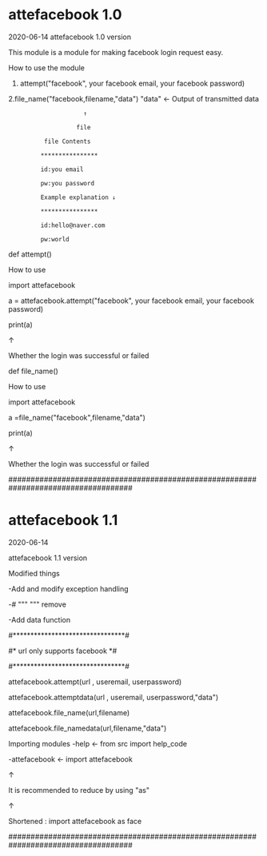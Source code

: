 # attefacebook 1.0
2020-06-14
attefacebook 1.0 version

This module is a module for making facebook login request easy.

How to use the module

1. attempt("facebook", your facebook email, your facebook password)

2.file_name("facebook,filename,"data") "data" <- Output of transmitted data

                         ↑
                         
                       file 
                       
              file Contents 
              
             ****************
             
             id:you email
              
             pw:you password
              
             Example explanation ↓
              
             ****************
             
             id:hello@naver.com
             
             pw:world
            
def attempt()

How to use

import attefacebook

a = attefacebook.attempt("facebook", your facebook email, your facebook password)

print(a)

↑

Whether the login was successful or failed


def file_name()

How to use

import attefacebook

a =file_name("facebook",filename,"data")

print(a)

↑

Whether the login was successful or failed


 ####################################################################################

# attefacebook 1.1
2020-06-14


attefacebook 1.1 version

Modified things

-Add and modify exception handling

-# """ """ remove

-Add data function

#********************************#

#*  url only supports facebook  *#

#********************************#
                     
                     
attefacebook.attempt(url , useremail, userpassword)

                         
                         
attefacebook.attemptdata(url , useremail, userpassword,"data")

                        
                        
attefacebook.file_name(url,filename)

                           
                           
attefacebook.file_namedata(url,filename,"data")

 Importing modules
 -help ← from src import help_code
 
 -attefacebook ← import attefacebook
 
 ↑
 
 It is recommended to reduce by using "as"
 
 ↑
 
 Shortened : import attefacebook as face
 
 
 ####################################################################################
 
 
 
 
 
 
 
 
 
 
